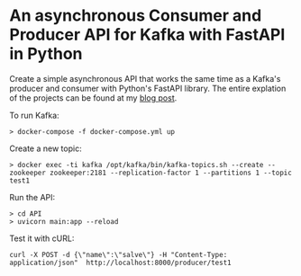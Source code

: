 # An asynchronous Consumer and Producer API for Kafka with FastAPI in Python

Create a simple asynchronous API that works the same time as a Kafka's producer and consumer with Python's FastAPI library. The entire explation of the projects can be found at my [blog post](https://vinybrasil.github.io/portfolio/kafkafastapiasync/).

To run Kafka:
```
> docker-compose -f docker-compose.yml up
```

Create a new topic:
```
> docker exec -ti kafka /opt/kafka/bin/kafka-topics.sh --create --zookeeper zookeeper:2181 --replication-factor 1 --partitions 1 --topic test1
```

Run the API:
```
> cd API
> uvicorn main:app --reload
```

Test it with cURL:
```
curl -X POST -d {\"name\":\"salve\"} -H "Content-Type: application/json"  http://localhost:8000/producer/test1
```
